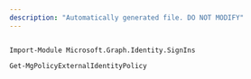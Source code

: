 ```yaml
---
description: "Automatically generated file. DO NOT MODIFY"
---
```


```powershellv1

Import-Module Microsoft.Graph.Identity.SignIns

Get-MgPolicyExternalIdentityPolicy

```